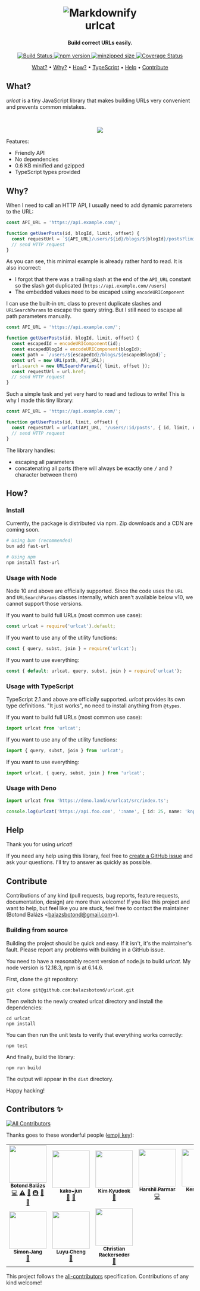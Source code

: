 <h1 align="center">
  <br>
  <img src="/cat.svg" alt="Markdownify">
  <br>
  urlcat
  <br>
</h1>

<h4 align="center">Build correct URLs easily.</h4>

<p align="center">
  <a href="https://travis-ci.com/balazsbotond/urlcat">
    <img src="https://travis-ci.com/balazsbotond/urlcat.svg?branch=master"
         alt="Build Status">
  </a>
  <a href="https://www.npmjs.com/package/urlcat">
    <img src="https://img.shields.io/npm/v/urlcat.svg?style=flat" alt="npm version">
  </a>
  <a href="https://bundlephobia.com/result?p=urlcat">
    <img src="https://badgen.net/bundlephobia/minzip/urlcat" alt="minzipped size">
  </a>
  <a href="https://coveralls.io/github/balazsbotond/urlcat?branch=master">
    <img src="https://coveralls.io/repos/github/balazsbotond/urlcat/badge.svg?branch=master" alt="Coverage Status" />
  </a>
</p>

<p align="center">
  <a href="#/?id=what">What?</a> •
  <a href="#/?id=why">Why?</a> •
  <a href="#/?id=how">How?</a> •
  <a href="#/?id=usage-with-typescript">TypeScript</a> •
  <a href="#/?id=help">Help</a> •
  <a href="#/?id=contribute">Contribute</a>
</p>

## What?

*urlcat* is a tiny JavaScript library that makes building URLs very convenient and prevents common mistakes.

<br>
<p align="center">
  <img src="/urlcat-basic-usage.svg">
</p>

Features:

- Friendly API
- No dependencies
- 0.6 KB minified and gzipped
- TypeScript types provided

## Why?

When I need to call an HTTP API, I usually need to add dynamic parameters to the URL:

~~~js
const API_URL = 'https://api.example.com/';

function getUserPosts(id, blogId, limit, offset) {
  const requestUrl = `${API_URL}/users/${id}/blogs/${blogId}/posts?limit=${limit}&offset=${offset}`;
  // send HTTP request
}
~~~

As you can see, this minimal example is already rather hard to read. It is also incorrect:

- I forgot that there was a trailing slash at the end of the `API_URL` constant so the slash got duplicated (`https://api.example.com//users`)
- The embedded values need to be escaped using `encodeURIComponent`

I can use the built-in `URL` class to prevent duplicate slashes and `URLSearchParams` to escape the query string. But I still need to escape all path parameters manually.

~~~js
const API_URL = 'https://api.example.com/';

function getUserPosts(id, blogId, limit, offset) {
  const escapedId = encodeURIComponent(id);
  const escapedBlogId = encodeURIComponent(blogId);
  const path = `/users/${escapedId}/blogs/${escapedBlogId}`;
  const url = new URL(path, API_URL);
  url.search = new URLSearchParams({ limit, offset });
  const requestUrl = url.href;
  // send HTTP request
}
~~~

Such a simple task and yet very hard to read and tedious to write! This is why I made this tiny library:

~~~js
const API_URL = 'https://api.example.com/';

function getUserPosts(id, limit, offset) {
  const requestUrl = urlcat(API_URL, '/users/:id/posts', { id, limit, offset });
  // send HTTP request
}
~~~

The library handles:

- escaping all parameters
- concatenating all parts (there will always be exactly one <kbd>/</kbd> and <kbd>?</kbd> character between them)

## How?

### Install

Currently, the package is distributed via npm. Zip downloads and a CDN are coming soon.

```bash
# Using bun (recommended)
bun add fast-url

# Using npm
npm install fast-url
```

### Usage with Node

Node 10 and above are officially supported. Since the code uses the `URL` and `URLSearchParams` classes internally, which aren't available below v10, we cannot support those versions.

If you want to build full URLs (most common use case):

```ts
const urlcat = require('urlcat').default;
```

If you want to use any of the utility functions:

```ts
const { query, subst, join } = require('urlcat');
```

If you want to use everything:

```ts
const { default: urlcat, query, subst, join } = require('urlcat');
```

### Usage with TypeScript

TypeScript 2.1 and above are officially supported. *urlcat* provides its own type definitions. "It just works", no need to install anything from `@types`.

If you want to build full URLs (most common use case):

```ts
import urlcat from 'urlcat';
```

If you want to use any of the utility functions:

```ts
import { query, subst, join } from 'urlcat';
```

If you want to use everything:

```ts
import urlcat, { query, subst, join } from 'urlcat';
```

### Usage with Deno

```ts
import urlcat from 'https://deno.land/x/urlcat/src/index.ts';

console.log(urlcat('https://api.foo.com', ':name', { id: 25, name: 'knpwrs' }));
```

## Help

Thank you for using *urlcat*!

If you need any help using this library, feel free to [create a GitHub issue](https://github.com/balazsbotond/urlcat/issues/new/choose) and ask your questions. I'll try to answer as quickly as possible.

## Contribute

Contributions of any kind (pull requests, bug reports, feature requests, documentation, design) are more than welcome! If you like this project and want to help, but feel like you are stuck, feel free to contact the maintainer (Botond Balázs &lt;balazsbotond@gmail.com&gt;).

### Building from source

Building the project should be quick and easy. If it isn't, it's the maintainer's fault. Please report any problems with building in a GitHub issue.

You need to have a reasonably recent version of node.js to build *urlcat*. My node version is 12.18.3, npm is at 6.14.6.

First, clone the git repository:

```
git clone git@github.com:balazsbotond/urlcat.git
```

Then switch to the newly created urlcat directory and install the dependencies:

```
cd urlcat
npm install
```

You can then run the unit tests to verify that everything works correctly:

```
npm test
```

And finally, build the library:

```
npm run build
```

The output will appear in the `dist` directory.

Happy hacking!

## Contributors ✨

<!-- ALL-CONTRIBUTORS-BADGE:START - Do not remove or modify this section -->

[![All Contributors](https://img.shields.io/badge/all_contributors-10-orange.svg?style=flat-square)](#contributors-)

<!-- ALL-CONTRIBUTORS-BADGE:END -->

Thanks goes to these wonderful people ([emoji key](https://allcontributors.org/docs/en/emoji-key)):

<!-- ALL-CONTRIBUTORS-LIST:START - Do not remove or modify this section -->

<!-- prettier-ignore-start -->

<!-- markdownlint-disable -->

<table>
  <tr>
    <td align="center"><a href="https://github.com/balazsbotond"><img src="https://avatars2.githubusercontent.com/u/2791280?v=4" width="100px;" alt=""/><br /><sub><b>Botond Balázs</b></sub></a><br /><a href="https://github.com/balazsbotond/urlcat/commits?author=balazsbotond" title="Code">💻</a> <a href="https://github.com/balazsbotond/urlcat/commits?author=balazsbotond" title="Tests">⚠️</a> <a href="https://github.com/balazsbotond/urlcat/commits?author=balazsbotond" title="Documentation">📖</a> <a href="#infra-balazsbotond" title="Infrastructure (Hosting, Build-Tools, etc)">🚇</a> <a href="https://github.com/balazsbotond/urlcat/issues?q=author%3Abalazsbotond" title="Bug reports">🐛</a> <a href="#maintenance-balazsbotond" title="Maintenance">🚧</a></td>
    <td align="center"><a href="https://llll-ll.com"><img src="https://avatars0.githubusercontent.com/u/3541096?v=4" width="100px;" alt=""/><br /><sub><b>kako-jun</b></sub></a><br /><a href="https://github.com/balazsbotond/urlcat/issues?q=author%3Akako-jun" title="Bug reports">🐛</a> <a href="#ideas-kako-jun" title="Ideas, Planning, & Feedback">🤔</a></td>
    <td align="center"><a href="https://github.com/polysiya"><img src="https://avatars1.githubusercontent.com/u/722173?v=4" width="100px;" alt=""/><br /><sub><b>Kim Kyudeok</b></sub></a><br /><a href="#ideas-polysiya" title="Ideas, Planning, & Feedback">🤔</a></td>
    <td align="center"><a href="https://github.com/harshilparmar"><img src="https://avatars3.githubusercontent.com/u/45915468?v=4" width="100px;" alt=""/><br /><sub><b>Harshil Parmar</b></sub></a><br /><a href="https://github.com/balazsbotond/urlcat/commits?author=harshilparmar" title="Code">💻</a></td>
    <td align="center"><a href="https://knpw.rs"><img src="https://avatars0.githubusercontent.com/u/174864?v=4" width="100px;" alt=""/><br /><sub><b>Ken Powers</b></sub></a><br /><a href="#platform-knpwrs" title="Packaging/porting to new platform">📦</a> <a href="#userTesting-knpwrs" title="User Testing">📓</a></td>
    <td align="center"><a href="https://github.com/praveen5959"><img src="https://avatars3.githubusercontent.com/u/30530587?v=4" width="100px;" alt=""/><br /><sub><b>Praveen K B</b></sub></a><br /><a href="#ideas-praveen5959" title="Ideas, Planning, & Feedback">🤔</a></td>
    <td align="center"><a href="http://@engrkhizariqbal"><img src="https://avatars0.githubusercontent.com/u/5228711?v=4" width="100px;" alt=""/><br /><sub><b>Khizar Iqbal</b></sub></a><br /><a href="#ideas-EngrKhizarIqbal" title="Ideas, Planning, & Feedback">🤔</a></td>
  </tr>
  <tr>
    <td align="center"><a href="https://github.com/SimonJang"><img src="https://avatars2.githubusercontent.com/u/10977475?v=4" width="100px;" alt=""/><br /><sub><b>Simon Jang</b></sub></a><br /><a href="#ideas-SimonJang" title="Ideas, Planning, & Feedback">🤔</a></td>
    <td align="center"><a href="https://luyu.blog"><img src="https://avatars0.githubusercontent.com/u/2239547?v=4" width="100px;" alt=""/><br /><sub><b>Luyu Cheng</b></sub></a><br /><a href="https://github.com/balazsbotond/urlcat/commits?author=chengluyu" title="Documentation">📖</a></td>
    <td align="center"><a href="https://www.echooff.dev"><img src="https://avatars0.githubusercontent.com/u/149248?v=4" width="100px;" alt=""/><br /><sub><b>Christian Rackerseder</b></sub></a><br /><a href="https://github.com/balazsbotond/urlcat/commits?author=screendriver" title="Documentation">📖</a></td>
  </tr>
</table>

<!-- markdownlint-enable -->

<!-- prettier-ignore-end -->

<!-- ALL-CONTRIBUTORS-LIST:END -->

This project follows the [all-contributors](https://github.com/all-contributors/all-contributors) specification. Contributions of any kind welcome!


